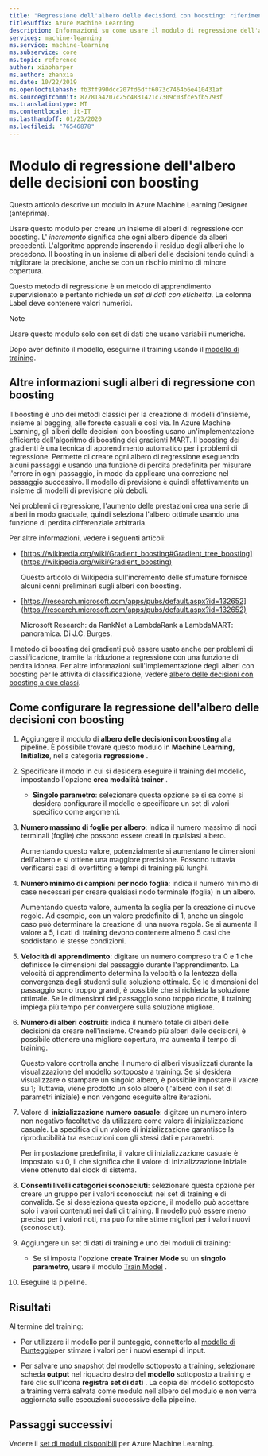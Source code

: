 ```yaml
---
title: "Regressione dell'albero delle decisioni con boosting: riferimento al modulo"
titleSuffix: Azure Machine Learning
description: Informazioni su come usare il modulo di regressione dell'albero delle decisioni con boosting in Azure Machine Learning per creare un insieme di alberi di regressione con boosting.
services: machine-learning
ms.service: machine-learning
ms.subservice: core
ms.topic: reference
author: xiaoharper
ms.author: zhanxia
ms.date: 10/22/2019
ms.openlocfilehash: fb3ff990dcc207fd6dff6073c7464b6e410431af
ms.sourcegitcommit: 87781a4207c25c4831421c7309c03fce5fb5793f
ms.translationtype: MT
ms.contentlocale: it-IT
ms.lasthandoff: 01/23/2020
ms.locfileid: "76546878"
---
```

# <a name="boosted-decision-tree-regression-module"></a>Modulo di regressione dell'albero delle decisioni con boosting

Questo articolo descrive un modulo in Azure Machine Learning Designer (anteprima).

Usare questo modulo per creare un insieme di alberi di regressione con boosting. L' *incremento* significa che ogni albero dipende da alberi precedenti. L'algoritmo apprende inserendo il residuo degli alberi che lo precedono. Il boosting in un insieme di alberi delle decisioni tende quindi a migliorare la precisione, anche se con un rischio minimo di minore copertura.  
  
Questo metodo di regressione è un metodo di apprendimento supervisionato e pertanto richiede un *set di dati con etichetta*. La colonna Label deve contenere valori numerici.  

> [!NOTE]
> Usare questo modulo solo con set di dati che usano variabili numeriche.  

Dopo aver definito il modello, eseguirne il training usando il [modello di training](./train-model.md).

  
## <a name="more-about-boosted-regression-trees"></a>Altre informazioni sugli alberi di regressione con boosting  

Il boosting è uno dei metodi classici per la creazione di modelli d'insieme, insieme al bagging, alle foreste casuali e così via.  In Azure Machine Learning, gli alberi delle decisioni con boosting usano un'implementazione efficiente dell'algoritmo di boosting dei gradienti MART. Il boosting dei gradienti è una tecnica di apprendimento automatico per i problemi di regressione. Permette di creare ogni albero di regressione eseguendo alcuni passaggi e usando una funzione di perdita predefinita per misurare l'errore in ogni passaggio, in modo da applicare una correzione nel passaggio successivo. Il modello di previsione è quindi effettivamente un insieme di modelli di previsione più deboli.  
  
Nei problemi di regressione, l'aumento delle prestazioni crea una serie di alberi in modo graduale, quindi seleziona l'albero ottimale usando una funzione di perdita differenziale arbitraria.  
  
Per altre informazioni, vedere i seguenti articoli:  
  
+ [https://wikipedia.org/wiki/Gradient_boosting#Gradient_tree_boosting](https://wikipedia.org/wiki/Gradient_boosting)

    Questo articolo di Wikipedia sull'incremento delle sfumature fornisce alcuni cenni preliminari sugli alberi con boosting. 
  
-  [https://research.microsoft.com/apps/pubs/default.aspx?id=132652](https://research.microsoft.com/apps/pubs/default.aspx?id=132652)  

    Microsoft Research: da RankNet a LambdaRank a LambdaMART: panoramica. Di J.C. Burges.

Il metodo di boosting dei gradienti può essere usato anche per problemi di classificazione, tramite la riduzione a regressione con una funzione di perdita idonea. Per altre informazioni sull'implementazione degli alberi con boosting per le attività di classificazione, vedere [albero delle decisioni con boosting a due classi](./two-class-boosted-decision-tree.md).  

## <a name="how-to-configure-boosted-decision-tree-regression"></a>Come configurare la regressione dell'albero delle decisioni con boosting

1.  Aggiungere il modulo di **albero delle decisioni con boosting** alla pipeline. È possibile trovare questo modulo in **Machine Learning**, **Initialize**, nella categoria **regressione** . 
  
2.  Specificare il modo in cui si desidera eseguire il training del modello, impostando l'opzione **crea modalità trainer** .  
  
    -   **Singolo parametro**: selezionare questa opzione se si sa come si desidera configurare il modello e specificare un set di valori specifico come argomenti.  
   
  
3. **Numero massimo di foglie per albero**: indica il numero massimo di nodi terminali (foglie) che possono essere creati in qualsiasi albero.  

    Aumentando questo valore, potenzialmente si aumentano le dimensioni dell'albero e si ottiene una maggiore precisione. Possono tuttavia verificarsi casi di overfitting e tempi di training più lunghi.  

4. **Numero minimo di campioni per nodo foglia**: indica il numero minimo di case necessari per creare qualsiasi nodo terminale (foglia) in un albero.

    Aumentando questo valore, aumenta la soglia per la creazione di nuove regole. Ad esempio, con un valore predefinito di 1, anche un singolo caso può determinare la creazione di una nuova regola. Se si aumenta il valore a 5, i dati di training devono contenere almeno 5 casi che soddisfano le stesse condizioni.

5. **Velocità di apprendimento**: digitare un numero compreso tra 0 e 1 che definisce le dimensioni del passaggio durante l'apprendimento. La velocità di apprendimento determina la velocità o la lentezza della convergenza degli studenti sulla soluzione ottimale. Se le dimensioni del passaggio sono troppo grandi, è possibile che si richieda la soluzione ottimale. Se le dimensioni del passaggio sono troppo ridotte, il training impiega più tempo per convergere sulla soluzione migliore.

6. **Numero di alberi costruiti**: indica il numero totale di alberi delle decisioni da creare nell'insieme. Creando più alberi delle decisioni, è possibile ottenere una migliore copertura, ma aumenta il tempo di training.

    Questo valore controlla anche il numero di alberi visualizzati durante la visualizzazione del modello sottoposto a training. Se si desidera visualizzare o stampare un singolo albero, è possibile impostare il valore su 1; Tuttavia, viene prodotto un solo albero (l'albero con il set di parametri iniziale) e non vengono eseguite altre iterazioni.

7. Valore di **inizializzazione numero casuale**: digitare un numero intero non negativo facoltativo da utilizzare come valore di inizializzazione casuale. La specifica di un valore di inizializzazione garantisce la riproducibilità tra esecuzioni con gli stessi dati e parametri.

    Per impostazione predefinita, il valore di inizializzazione casuale è impostato su 0, il che significa che il valore di inizializzazione iniziale viene ottenuto dal clock di sistema.
  
8. **Consenti livelli categorici sconosciuti**: selezionare questa opzione per creare un gruppo per i valori sconosciuti nei set di training e di convalida. Se si deseleziona questa opzione, il modello può accettare solo i valori contenuti nei dati di training. Il modello può essere meno preciso per i valori noti, ma può fornire stime migliori per i valori nuovi (sconosciuti).

9. Aggiungere un set di dati di training e uno dei moduli di training:

    - Se si imposta l'opzione **create Trainer Mode** su un **singolo parametro**, usare il modulo [Train Model](train-model.md) .  
  
    

10. Eseguire la pipeline.  
  
## <a name="results"></a>Risultati

Al termine del training:

+ Per utilizzare il modello per il punteggio, connetterlo al [modello di Punteggio](./score-model.md)per stimare i valori per i nuovi esempi di input.

+ Per salvare uno snapshot del modello sottoposto a training, selezionare scheda **output** nel riquadro destro del **modello** sottoposto a training e fare clic sull'icona **registra set di dati** . La copia del modello sottoposto a training verrà salvata come modulo nell'albero del modulo e non verrà aggiornata sulle esecuzioni successive della pipeline.

## <a name="next-steps"></a>Passaggi successivi

Vedere il [set di moduli disponibili](module-reference.md) per Azure Machine Learning. 
